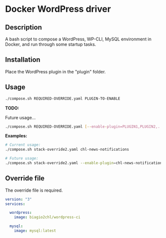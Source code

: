 # Docker WordPress driver

Description
---
A bash script to compose a WordPress, WP-CLI, MySQL environment in Docker, and run through some startup tasks.

Installation
---
Place the WordPress plugin in the "plugin" folder.


Usage
---

```bash
./compose.sh REQUIRED-OVERRIDE.yaml PLUGIN-TO-ENABLE
```

**TODO:**  

Future usage...
```bash
./compose.sh REQUIRED-OVERRIDE.yaml [--enable-plugin=PLUGIN1,PLUGIN2,...]
```

**Examples:**  

```bash
# Current usage:
./compose.sh stack-override2.yaml chl-news-notifications

# Future usage:
./compose.sh stack-override2.yaml --enable-plugin=chl-news-notifications
```

## Override file
The override file is required.

```yaml
version: "3"
services:

  wordpress: 
    image: biagio2chl/wordpress-ci

  mysql: 
    image: mysql:latest

```
